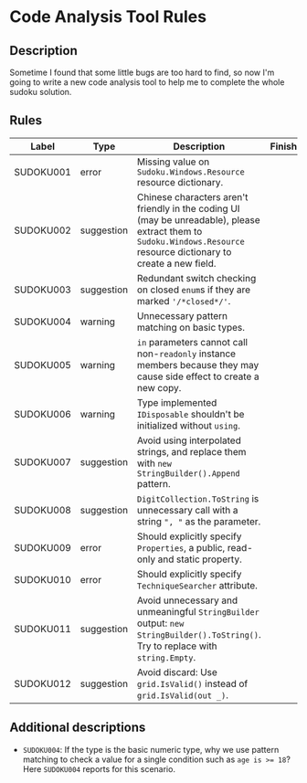 # Code Analysis Tool Rules

## Description

Sometime I found that some little bugs are too hard to find, so now I'm going to write a new code analysis tool to help me to complete the whole sudoku solution.

## Rules

| Label     | Type       | Description                                                  | Finished |
| --------- | ---------- | ------------------------------------------------------------ | -------- |
| SUDOKU001 | error      | Missing value on `Sudoku.Windows.Resource` resource dictionary. |          |
| SUDOKU002 | suggestion | Chinese characters aren't friendly in the coding UI (may be unreadable), please extract them to `Sudoku.Windows.Resource` resource dictionary to create a new field. |          |
| SUDOKU003 | suggestion | Redundant switch checking on closed `enum`s if they are marked `'/*closed*/'`. |          |
| SUDOKU004 | warning    | Unnecessary pattern matching on basic types.                 |          |
| SUDOKU005 | warning    | `in` parameters cannot call non-`readonly` instance members because they may cause side effect to create a new copy. |          |
| SUDOKU006 | warning    | Type implemented `IDisposable` shouldn't be initialized without `using`. |          |
| SUDOKU007 | suggestion | Avoid using interpolated strings, and replace them with `new StringBuilder().Append` pattern. |          |
| SUDOKU008 | suggestion | `DigitCollection.ToString` is unnecessary call with a string `", "` as the parameter. |          |
| SUDOKU009 | error      | Should explicitly specify `Properties`, a public, read-only and static property. |          |
| SUDOKU010 | error      | Should explicitly specify `TechniqueSearcher` attribute.     |          |
| SUDOKU011 | suggestion | Avoid unnecessary and unmeaningful `StringBuilder` output: `new StringBuilder().ToString()`. Try to replace with `string.Empty`. |          |
| SUDOKU012 | suggestion | Avoid discard:  Use `grid.IsValid()` instead of `grid.IsValid(out _)`. |          |



## Additional descriptions

* `SUDOKU004`: If the type is the basic numeric type, why we use pattern matching to check a value for a single condition such as `age is >= 18`? Here `SUDOKU004` reports for this scenario.

